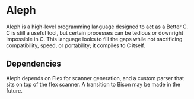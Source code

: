 # Aleph #

Aleph is a high-level programming language designed to act as a Better C. C is
still a useful tool, but certain processes can be tedious or downright impossible
in C. This language looks to fill the gaps while not sacrificing compatibility,
speed, or portability; it compiles to C itself.

## Dependencies ##
Aleph depends on Flex for scanner generation, and a custom
parser that sits on top of the flex scanner. A transition
to Bison may be made in the future.
